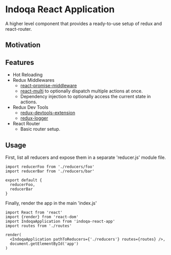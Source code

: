 # Indoqa React Application
A higher level component that provides a ready-to-use setup of redux and react-router. 

## Motivation



## Features

  * Hot Reloading
  * Redux Middlewares
    * [react-promise-middleware](https://github.com/pburtchaell/redux-promise-middleware)
    * [react-multi](https://github.com/ashaffer/redux-multi) to optionally dispatch multiple actions at once.
    * Dependency injection to optionally access the current state in actions.
  * Redux Dev Tools
    * [redux-devtools-extension](https://github.com/zalmoxisus/redux-devtools-extension)
    * [redux-logger](https://github.com/evgenyrodionov/redux-logger)
  * React Router
    * Basic router setup.
    
## Usage

First, list all reducers and expose them in a separate 'reducer.js' module file. 
```
import reducerFoo from './reducers/foo'
import reducerBar from './reducers/bar'

export default {
  reducerFoo,
  reducerBar
}
```

Finally, render the app in the main 'index.js'
```
import React from 'react'
import {render} from 'react-dom'
import IndoqaApplication from 'indoqa-react-app'
import routes from './routes'

render(
  <IndoqaApplication pathToReducers={'./reducers'} routes={routes} />,
  document.getElementById('app')
)
```
    
